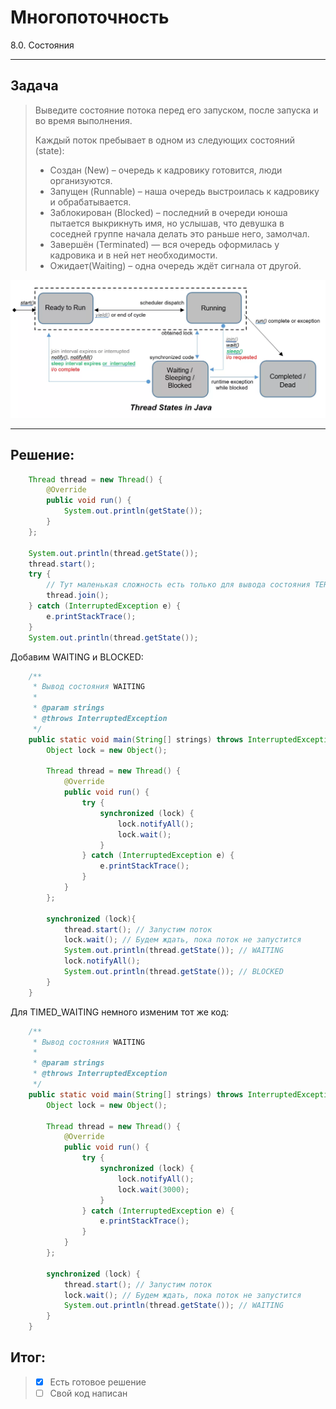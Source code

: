 # Многопоточность

8.0. Состояния

___

Задача
--------

>Выведите состояние потока перед его запуском, после запуска и во время выполнения.
>
>Каждый поток пребывает в одном из следующих состояний (state):
>- Создан (New) – очередь к кадровику готовится, люди организуются.
>- Запущен (Runnable) – наша очередь выстроилась к кадровику и обрабатывается.
>- Заблокирован (Blocked) – последний в очереди юноша пытается выкрикнуть имя, но услышав, что девушка в соседней группе начала делать это раньше него, замолчал.
>- Завершён (Terminated) — вся очередь оформилась у кадровика и в ней нет необходимости.
>- Ожидает(Waiting) – одна очередь ждёт сигнала от другой.

![](i.webp)

___
Решение:
--------

~~~Java
    Thread thread = new Thread() {
        @Override
        public void run() {
            System.out.println(getState());
        }
    };

    System.out.println(thread.getState());
    thread.start();
    try {
        // Тут маленькая сложность есть только для вывода состояния TERMINATED:
        thread.join();
    } catch (InterruptedException e) {
        e.printStackTrace();
    }
    System.out.println(thread.getState());
~~~

Добавим WAITING и BLOCKED:

~~~Java
    /**
     * Вывод состояния WAITING
     * 
     * @param strings
     * @throws InterruptedException
     */
    public static void main(String[] strings) throws InterruptedException {
        Object lock = new Object();

        Thread thread = new Thread() {
            @Override
            public void run() {
                try {
                    synchronized (lock) {
                        lock.notifyAll();
                        lock.wait();
                    }
                } catch (InterruptedException e) {
                    e.printStackTrace();
                }
            }
        };

        synchronized (lock){
            thread.start(); // Запустим поток
            lock.wait(); // Будем ждать, пока поток не запустится
            System.out.println(thread.getState()); // WAITING
            lock.notifyAll();
            System.out.println(thread.getState()); // BLOCKED
        }
    }
~~~

Для TIMED_WAITING немного изменим тот же код:

~~~Java
    /**
     * Вывод состояния WAITING
     *
     * @param strings
     * @throws InterruptedException
     */
    public static void main(String[] strings) throws InterruptedException {
        Object lock = new Object();

        Thread thread = new Thread() {
            @Override
            public void run() {
                try {
                    synchronized (lock) {
                        lock.notifyAll();
                        lock.wait(3000);
                    }
                } catch (InterruptedException e) {
                    e.printStackTrace();
                }
            }
        };

        synchronized (lock) {
            thread.start(); // Запустим поток
            lock.wait(); // Будем ждать, пока поток не запустится
            System.out.println(thread.getState()); // WAITING
        }
    }
~~~
Итог: 
--------

>- [X] Есть готовое решение 
>- [ ] Свой код написан 

